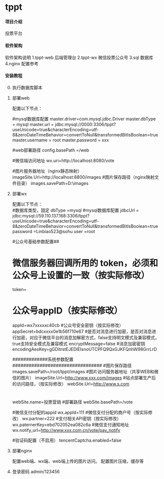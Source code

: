 # tppt

#### 项目介绍
投票平台

#### 软件架构
软件架构说明
1.tppt-web 后端管理台
2.tppt-wx  微信投票公众号
3.sql  数据库
4.nginx 配置参考

#### 安装教程

0. 执行数据库脚本

1. 部署web

    配置以下节点：    
    
    #mysql数据库配置
     master.driver=com.mysql.jdbc.Driver
     master.dbType = mysql
     master.url = jdbc:mysql://0000:3306/tppt?useUnicode=true&characterEncoding=utf-8&zeroDateTimeBehavior=convertToNull&transformedBitIsBoolean=true
     master.username = root
     master.password = xxx
       
    #web部署路径
    config.basePath =/web
    
    #微信端访问地址
    wx.uri=http://localhost:8080/vote
    
    #图片服务器地址（nginx静态映射）
    imageSite.Url=http://localhost:8800/images
    #图片保存路径（nginx映射文件目录）
    images.savePath=D:\\images
    

2. 部署wx

    配置以下节点：    
    #数据库类型，固定
    dbType =mysql
    #mysql数据库配置
    jdbcUrl = jdbc:mysql://59.110.137.168:3306/tppt?useUnicode=true&characterEncoding=utf-8&zeroDateTimeBehavior=convertToNull&transformedBitIsBoolean=true
    password =Linbiao523@sohu
    user =root
    
    #公众号基础参数配置##
    # 微信服务器回调所用的 token，必须和公众号上设置的一致（按实际修改）
    token=
    # 公众号appID（按实际修改）
    appId=wx7xxxxxc40cb
    #公众号安全密钥（按实际修改）
    appSecret=bdcxxxx0e1b56f710e67
    #是否对消息进行加密，是否对消息进行加密，对应于微信平台的消息加解密方式，false支持明文模式及兼容模式，true支持安全模式及兼容模式
    encryptMessage=false
    #消息加密密钥
    encodingAesKey=gGDitrstEJEDlEIsnoUTCPFQ9QxGJKFQnhW98GrrLrD
    
    #############系统参数配置#################################
    #图片保存路径
    images.savePath=/root/tppt/images
    #图片访问服务器地址（共享WEB和微信的图片）
    imageSite.Url=http://www.xxx.com/images
    #站点部署生产后的访问路径，（按实际修改）
    webSite.Url=http://www.s.com
    #
    webSite.name=投票营销
    #部署路径
    webSite.basePath=/vote
    
    #微信支付分配的appid
    wx.appId=111
    #微信支付分配的商户号（按实际修改）
    wx.partner=222
    #支付相关API密钥（按实际修改）
    wx.paternerKey=ebd702052ea082c6a
    #微信支付通知地址
    wx.notify_url=http://www.xxx.com.cn/vote/pay_notify
    
    #验证码配置（不启用）
    tencentCaptcha.enabled=false

3. 部署nginx

    配置web端、wx端、web端上传的图片访问。
    配置图片压缩，缓存等
    
    
4. 登录密码
    admin/123456

